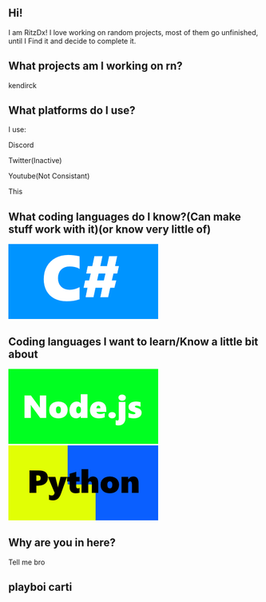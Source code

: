 ## Hi!
I am RitzDx! I love working on random projects, most of them go unfinished, until I Find it and decide to complete it.

## What projects am I working on rn?

kendirck

## What platforms do I use?

I use:

Discord

Twitter(Inactive)

Youtube(Not Consistant)

This

## What coding languages do I know?(Can make stuff work with it)(or know very little of)
![My Image](./assets/csharp2.png)
## Coding languages I want to learn/Know a little bit about
![My Image](./assets/nodejs2.png)
![My Image](./assets/python2.png)


## Why are you in here?
Tell me bro

## playboi carti
